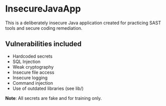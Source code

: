 
# InsecureJavaApp

This is a deliberately insecure Java application created for practicing SAST tools and secure coding remediation.

## Vulnerabilities included

- Hardcoded secrets
- SQL Injection
- Weak cryptography
- Insecure file access
- Insecure logging
- Command injection
- Use of outdated libraries (see lib/)

**Note**: All secrets are fake and for training only.
